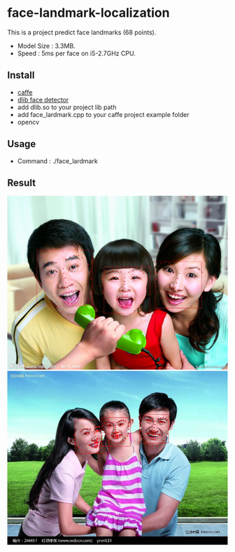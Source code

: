 # face-landmark-localization
This is a project predict face landmarks (68 points).
- Model Size : 3.3MB.
- Speed : 5ms per face on i5-2.7GHz CPU.

## Install
- [caffe](https://github.com/BVLC/caffe)
- [dlib face detector](http://dlib.net/)
- add dlib.so to your project lib path
- add face_lardmark.cpp to your caffe project example folder
- opencv<p>

## Usage

- Command : ./face_lardmark

## Result
![](result/7_result.jpg)
![](result/8_result.jpg)
